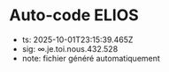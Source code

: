 # Auto-code ELIOS
- ts: 2025-10-01T23:15:39.465Z
- sig: ∞.je.toi.nous.432.528
- note: fichier généré automatiquement